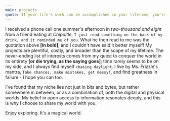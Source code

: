 ```yaml
---
main: projects
quote: If your life's work can be accomplished in your lifetime, you're not thinking big enough.
---
```

I received a phone call one summer's afternoon in _two-thousand and eight_ from a friend eating at _Chipoltle_; `I just read something on the back of my drink, and it reminded me of you`. What he then read to me was the quotation above **\[in bold\]**, and I couldn't have said it better myself! My projects are plentiful, costly, and broader than the scope of my lifetime. The never-ending list of interests comes from my quest to conquer the world in its entirety **\[or die trying, as the saying goes\]**; time rarely seems to be on my side, and I always find myself `chasing daylight`. I live by Ms. Frizzle's mantra, `Take chances, make mistakes, get messy!`, and find greatness in failure - I hope you can too. 

I've found that my niche lies not just in bits and bytes, but rather somewhere in between, or as a combination of, both the digital and physical worlds. My belief in open access to information resonates deeply, and this is why I choose to share my world with you. 

Enjoy exploring. It's a magical world.